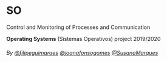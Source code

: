 # SO

Control and Monitoring of Processes and Communication

**Operating Systems** (Sistemas Operativos) project 2019/2020

###### By [@filipeguimaraes](https://github.com/filipeguimaraes) [@joanafonsogomes]( https://github.com/joanafonsogomes) [@SusanaMarques]( https://github.com/SusanaMarques)
